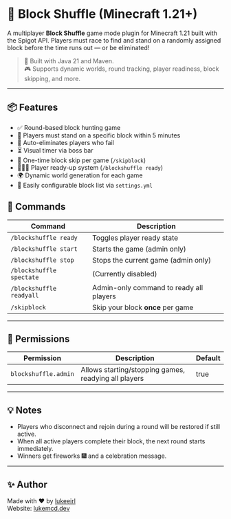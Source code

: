 # 🧱 Block Shuffle (Minecraft 1.21+)

A multiplayer **Block Shuffle** game mode plugin for Minecraft 1.21 built with the Spigot API. Players must race to find and stand on a randomly assigned block before the time runs out — or be eliminated!

> 🔧 Built with Java 21 and Maven.  
> 🎮 Supports dynamic worlds, round tracking, player readiness, block skipping, and more.

---

## 📦 Features

- ✅ Round-based block hunting game
- 🧍 Players must stand on a specific block within 5 minutes
- 🏁 Auto-eliminates players who fail
- ⏳ Visual timer via boss bar
- 🔀 One-time block skip per game (`/skipblock`)
- 🧑‍🤝‍🧑 Player ready-up system (`/blockshuffle ready`)
- 🌍 Dynamic world generation for each game
- 📄 Easily configurable block list via `settings.yml`

## 🧪 Commands

| Command                | Description                                 |
|------------------------|---------------------------------------------|
| `/blockshuffle ready`  | Toggles player ready state                  |
| `/blockshuffle start`  | Starts the game (admin only)                |
| `/blockshuffle stop`   | Stops the current game (admin only)         |
| `/blockshuffle spectate` | (Currently disabled)                     |
| `/blockshuffle readyall` | Admin-only command to ready all players  |
| `/skipblock`           | Skip your block **once** per game           |

---

## 🔐 Permissions

| Permission           | Description                                              | Default |
|----------------------|----------------------------------------------------------|---------|
| `blockshuffle.admin` | Allows starting/stopping games, readying all players     | true    |

---

## 💡 Notes

- Players who disconnect and rejoin during a round will be restored if still active.
- When all active players complete their block, the next round starts immediately.
- Winners get fireworks 🎆 and a celebration message.

---

## ✨ Author

Made with ❤️ by [lukeeirl](https://github.com/mcdougallluke)  
Website: [lukemcd.dev](https://lukemcd.dev)
